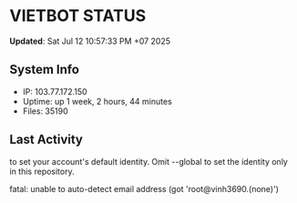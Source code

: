 # VIETBOT STATUS
**Updated**: Sat Jul 12 10:57:33 PM +07 2025

## System Info
- IP: 103.77.172.150
- Uptime: up 1 week, 2 hours, 44 minutes
- Files: 35190

## Last Activity

to set your account's default identity.
Omit --global to set the identity only in this repository.

fatal: unable to auto-detect email address (got 'root@vinh3690.(none)')
